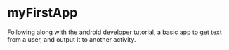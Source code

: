 # myFirstApp
Following along with the android developer tutorial, a basic app to get text from a user, and output it to another activity.
